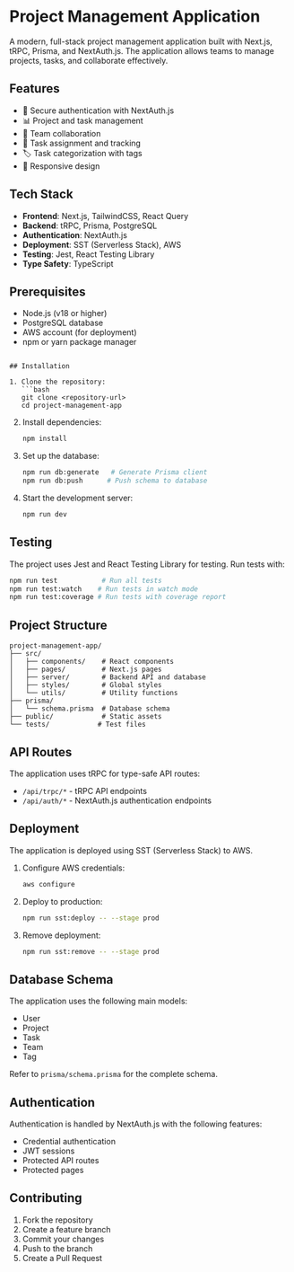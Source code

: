 # Project Management Application

A modern, full-stack project management application built with Next.js, tRPC, Prisma, and NextAuth.js. The application allows teams to manage projects, tasks, and collaborate effectively.

## Features

- 🔐 Secure authentication with NextAuth.js
- 📊 Project and task management
- 👥 Team collaboration
- 🎯 Task assignment and tracking
- 🏷️ Task categorization with tags
- 📱 Responsive design

## Tech Stack

- **Frontend**: Next.js, TailwindCSS, React Query
- **Backend**: tRPC, Prisma, PostgreSQL
- **Authentication**: NextAuth.js
- **Deployment**: SST (Serverless Stack), AWS
- **Testing**: Jest, React Testing Library
- **Type Safety**: TypeScript

## Prerequisites

- Node.js (v18 or higher)
- PostgreSQL database
- AWS account (for deployment)
- npm or yarn package manager


```

## Installation

1. Clone the repository:
   ```bash
   git clone <repository-url>
   cd project-management-app
   ```

2. Install dependencies:
   ```bash
   npm install
   ```

3. Set up the database:
   ```bash
   npm run db:generate   # Generate Prisma client
   npm run db:push      # Push schema to database
   ```

4. Start the development server:
   ```bash
   npm run dev
   ```

## Testing

The project uses Jest and React Testing Library for testing. Run tests with:

```bash
npm run test           # Run all tests
npm run test:watch    # Run tests in watch mode
npm run test:coverage # Run tests with coverage report
```

## Project Structure

```
project-management-app/
├── src/
│   ├── components/    # React components
│   ├── pages/         # Next.js pages
│   ├── server/        # Backend API and database
│   ├── styles/        # Global styles
│   └── utils/         # Utility functions
├── prisma/
│   └── schema.prisma  # Database schema
├── public/            # Static assets
└── tests/            # Test files
```

## API Routes

The application uses tRPC for type-safe API routes:

- `/api/trpc/*` - tRPC API endpoints
- `/api/auth/*` - NextAuth.js authentication endpoints

## Deployment

The application is deployed using SST (Serverless Stack) to AWS.

1. Configure AWS credentials:
   ```bash
   aws configure
   ```

2. Deploy to production:
   ```bash
   npm run sst:deploy -- --stage prod
   ```

3. Remove deployment:
   ```bash
   npm run sst:remove -- --stage prod
   ```

## Database Schema

The application uses the following main models:

- User
- Project
- Task
- Team
- Tag

Refer to `prisma/schema.prisma` for the complete schema.

## Authentication

Authentication is handled by NextAuth.js with the following features:

- Credential authentication
- JWT sessions
- Protected API routes
- Protected pages

## Contributing

1. Fork the repository
2. Create a feature branch
3. Commit your changes
4. Push to the branch
5. Create a Pull Request


